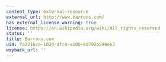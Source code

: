```yaml
---
content_type: external-resource
external_url: http://www.barrons.com/
has_external_license_warning: true
license: https://en.wikipedia.org/wiki/All_rights_reserved
status: ''
title: Barrons.com
uid: fa2216ca-1034-4fc4-a100-8d792b590eb3
wayback_url: ''
---
```

